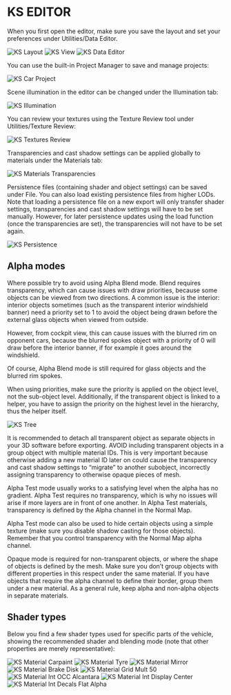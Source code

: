 # KS EDITOR

When you first open the editor, make sure you save the layout and set your preferences under Utilities/Data Editor.

![KS Layout](./assets/ks_layout.png)
![KS View](./assets/ks_view.png)
![KS Data Editor](./assets/ks_data_editor.png)

You can use the built-in Project Manager to save and manage projects:

![KS Car Project](./assets/ks_car_project.png)

Scene illumination in the editor can be changed under the Illumination tab:

![KS Illumination](./assets/ks_illumination.png)

You can review your textures using the Texture Review tool under Utilities/Texture Review:

![KS Textures Review](./assets/ks_textures_review.png)

Transparencies and cast shadow settings can be applied globally to materials under the Materials tab:

![KS Materials Transparencies](./assets/ks_materials_transparencies.png)

Persistence files (containing shader and object settings) can be saved under File. You can also load existing persistence files from higher LODs.
Note that loading a persistence file on a new export will only transfer shader settings, transparencies and cast shadow settings will have to be set manually.
However, for later persistence updates using the load function (once the transparencies are set), the transparencies will not have to be set again.

![KS Persistence](./assets/ks_persistence.png)

## Alpha modes

Where possible try to avoid using Alpha Blend mode.
Blend requires transparency, which can cause issues with draw priorities, because some objects can be viewed from two directions.
A common issue is the interior: interior objects sometimes (such as the transparent interior windshield banner) need a priority set to 1 to avoid the object being drawn before the external glass objects when viewed from outside.

However, from cockpit view, this can cause issues with the blurred rim on opponent cars, because the blurred spokes object with a priority of 0 will draw before the interior banner, if for example it goes around the windshield.

Of course, Alpha Blend mode is still required for glass objects and the blurred rim spokes.

When using priorities, make sure the priority is applied on the object level, not the sub-object level.
Additionally, if the transparent object is linked to a helper, you have to assign the priority on the highest level in the hierarchy, thus the helper itself.

![KS Tree](./assets/ks_tree.png)

It is recommended to detach all transparent object as separate objects in your 3D software before exporting.
AVOID including transparent objects in a group object with multiple material IDs.
This is very important because otherwise adding a new materiaI ID later on could cause the transparency and cast shadow settings to “migrate” to another subobject, incorrectly assigning transparency to otherwise opaque pieces of mesh.

Alpha Test mode usually works to a satisfying level when the alpha has no gradient.
Alpha Test requires no transparency, which is why no issues will arise if more layers are in front of one another.
In Alpha Test materials, transparency is defined by the Alpha channel in the Normal Map.

Alpha Test mode can also be used to hide certain objects using a simple texture (make sure you disable shadow casting for those objects).
Remember that you control transparency with the Normal Map alpha channel.

Opaque mode is required for non-transparent objects, or where the shape of objects is defined by the mesh.
Make sure you don’t group objects with different properties in this respect under the same material.
If you have objects that require the alpha channel to define their border, group them under a new material.
As a general rule, keep alpha and non-alpha objects in separate materials.

## Shader types

Below you find a few shader types used for specific parts of the vehicle, showing the recommended shader and blending mode (note that other properties are merely representative):

![KS Material Carpaint](./assets/ks_material_carpaint.png)
![KS Material Tyre](./assets/ks_material_tyre.png)
![KS Material Mirror](./assets/ks_material_mirror.png)
![KS Material Brake Disk](./assets/ks_material_brake_disk.png)
![KS Material Grid Mult 50](./assets/ks_material_grid_mult50.png)
![KS Material Int OCC Alcantara](./assets/ks_material_int_occ_alcantara.png)
![KS Material Int Display Center](./assets/ks_material_int_display_center.png)
![KS Material Int Decals Flat Alpha](./assets/ks_material_int_decals_flat_alfa.png)
